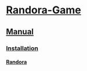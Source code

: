 # [Randora-Game](/README.md)

## [Manual](/manual/README.md)

### [Installation](/manual/installation/README.md)

#### [Randora](/manual/installation/randora.md)
